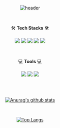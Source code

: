 <div align=center>
  
  ![header](https://capsule-render.vercel.app/api?type=venom&color=timeGradient&height=250&section=header&text=JEONGMIN%20EUN&fontSize=70)

</div>

<div align=center>

  <br>
  
  🛠️ **Tech Stacks** 🛠️
  <br>
  <br>
  <img src="https://img.shields.io/badge/JAVA-007396?style=for-the-badge&logo=Java&logoColor=white">
  <img src="https://img.shields.io/badge/JavaScript-F7DF1E?style=for-the-badge&logo=JavaScript&logoColor=white"/>
  <img src="https://img.shields.io/badge/html5-E34F26?style=for-the-badge&logo=html5&logoColor=white"/>
  <img src="https://img.shields.io/badge/css3-1572B6?style=for-the-badge&logo=css3&logoColor=white"/>
  <img src="https://img.shields.io/badge/React-61DAFB?style=for-the-badge&logo=react&logoColor=white">

  <br>
  
  💻 **Tools** 💻
  <br>
  <br>
  <img src="https://img.shields.io/badge/Android Studio-3DDC84?style=for-the-badge&logo=androidstudio&logoColor=white">
  <img src="https://img.shields.io/badge/visual studio code-007ACC?style=for-the-badge&logo=visualstudiocode&logoColor=white">
  <img src="https://img.shields.io/badge/IntelliJ IDEA-000000?style=for-the-badge&logo=IntelliJ IDEA&logoColor=white">
  <br>
  
</div>

  <br>

<div align=center>
  <br>

  [![Anurag's github stats](https://github-readme-stats.vercel.app/api?username=rmadmsjm)](https://github.com/rmadmsjm/github-readme-stats)

  <br>
  
  [![Top Langs](https://github-readme-stats.vercel.app/api/top-langs/?username=rmadmsjm&show_icons=true&hide_border=true&title_color=004386&icon_color=004386&layout=compact)](https://github.com/rmadmsjm)

  <br>
</div>

